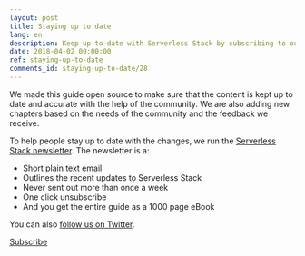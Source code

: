 ```yaml
---
layout: post
title: Staying up to date
lang: en
description: Keep up-to-date with Serverless Stack by subscribing to our email newsletter.
date: 2018-04-02 00:00:00
ref: staying-up-to-date
comments_id: staying-up-to-date/28
---
```

We made this guide open source to make sure that the content is kept up to date and accurate with the help of the community. We are also adding new chapters based on the needs of the community and the feedback we receive.

To help people stay up to date with the changes, we run the <a href="{{ site.newsletter_signup_form }}" target="_blank">Serverless Stack newsletter</a>. The newsletter is a:

- Short plain text email
- Outlines the recent updates to Serverless Stack
- Never sent out more than once a week
- One click unsubscribe
- And you get the entire guide as a 1000 page eBook

You can also <a target="_blank" href="{{ site.twitter_url }}">follow us on Twitter</a>.

<a class="button contact" href="{{ site.newsletter_signup_form }}" target="_blank">Subscribe</a>
